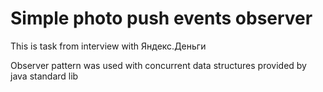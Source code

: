 # Simple photo push events observer

This is task from interview with Яндекс.Деньги

Observer pattern was used with concurrent data structures provided by java standard lib
